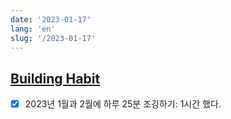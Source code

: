 ```yaml
---
date: '2023-01-17'
lang: 'en'
slug: '/2023-01-17'
---
```


## [Building Habit](./../.././docs/pages/Building%20Habit.md)

- [x] 2023년 1월과 2월에 하루 25분 조깅하기: 1시간 했다.

<head>
  <html lang="en-US"/>
</head>
